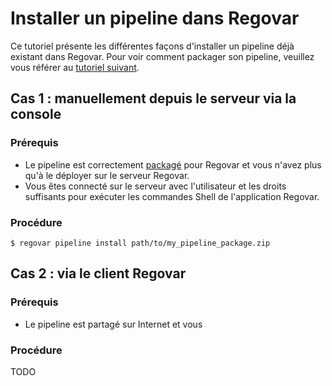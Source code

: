 # Installer un pipeline dans Regovar

Ce tutoriel présente les différentes façons d'installer un pipeline déjà existant dans Regovar.
Pour voir comment packager son pipeline, veuillez vous référer au [tutoriel suivant](tuto_002.md).

## Cas 1 : manuellement depuis le serveur via la console

### Prérequis
* Le pipeline est correctement [packagé](tuto_002.md) pour Regovar et vous n'avez plus qu'à le déployer sur le serveur Regovar.
* Vous êtes connecté sur le serveur avec l'utilisateur et les droits suffisants pour exécuter les commandes Shell de l'application Regovar.

### Procédure
```
$ regovar pipeline install path/to/my_pipeline_package.zip
```


## Cas 2 : via le client Regovar
### Prérequis
* Le pipeline est partagé sur Internet et vous 

### Procédure
TODO
